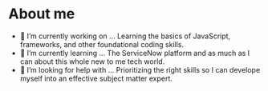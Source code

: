 # About me


- 🔭 I’m currently working on ... Learning the basics of JavaScript, frameworks, and other foundational coding skills.
- 🌱 I’m currently learning ... The ServiceNow platform and as much as I can about this whole new to me tech world.
- 🤔 I’m looking for help with ... Prioritizing the right skills so I can develope myself into an effective subject matter expert. 


